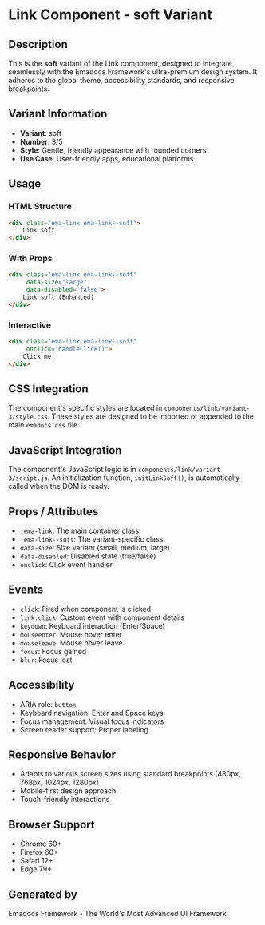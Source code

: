 # Link Component - soft Variant

## Description
This is the **soft** variant of the Link component, designed to integrate seamlessly with the Emadocs Framework's ultra-premium design system. It adheres to the global theme, accessibility standards, and responsive breakpoints.

## Variant Information
- **Variant**: soft
- **Number**: 3/5
- **Style**: Gentle, friendly appearance with rounded corners
- **Use Case**: User-friendly apps, educational platforms

## Usage

### HTML Structure
```html
<div class="ema-link ema-link--soft">
    Link soft
</div>
```

### With Props
```html
<div class="ema-link ema-link--soft" 
     data-size="large" 
     data-disabled="false">
    Link soft (Enhanced)
</div>
```

### Interactive
```html
<div class="ema-link ema-link--soft" 
     onclick="handleClick()">
    Click me!
</div>
```

## CSS Integration
The component's specific styles are located in `components/link/variant-3/style.css`. These styles are designed to be imported or appended to the main `emadocs.css` file.

## JavaScript Integration
The component's JavaScript logic is in `components/link/variant-3/script.js`. An initialization function, `initLinkSoft()`, is automatically called when the DOM is ready.

## Props / Attributes
- `.ema-link`: The main container class
- `.ema-link--soft`: The variant-specific class
- `data-size`: Size variant (small, medium, large)
- `data-disabled`: Disabled state (true/false)
- `onclick`: Click event handler

## Events
- `click`: Fired when component is clicked
- `link:click`: Custom event with component details
- `keydown`: Keyboard interaction (Enter/Space)
- `mouseenter`: Mouse hover enter
- `mouseleave`: Mouse hover leave
- `focus`: Focus gained
- `blur`: Focus lost

## Accessibility
- ARIA role: `button`
- Keyboard navigation: Enter and Space keys
- Focus management: Visual focus indicators
- Screen reader support: Proper labeling

## Responsive Behavior
- Adapts to various screen sizes using standard breakpoints (480px, 768px, 1024px, 1280px)
- Mobile-first design approach
- Touch-friendly interactions

## Browser Support
- Chrome 60+
- Firefox 60+
- Safari 12+
- Edge 79+

## Generated by
Emadocs Framework - The World's Most Advanced UI Framework
